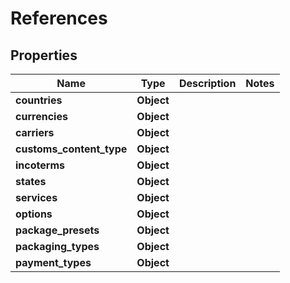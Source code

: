# References

## Properties
Name | Type | Description | Notes
------------ | ------------- | ------------- | -------------
**countries** | **Object** |  | 
**currencies** | **Object** |  | 
**carriers** | **Object** |  | 
**customs_content_type** | **Object** |  | 
**incoterms** | **Object** |  | 
**states** | **Object** |  | 
**services** | **Object** |  | 
**options** | **Object** |  | 
**package_presets** | **Object** |  | 
**packaging_types** | **Object** |  | 
**payment_types** | **Object** |  | 
